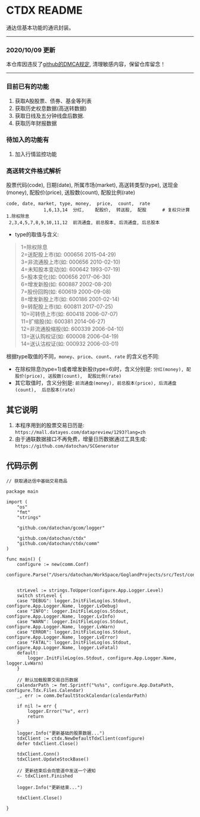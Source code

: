 # CTDX README

通达信基本功能的通讯封装。

---

### 2020/10/09 更新

本仓库因违反了[github的DMCA规定](https://docs.github.com/articles/dmca-takedown-policy/), 清理敏感内容，保留仓库留念！

---

### 目前已有的功能

1. 获取A股股票、债券、基金等列表
1. 获取历史权息数据(高送转数据)
1. 获取日线及五分钟线盘后数据.
1. 获取历年财报数据

### 待加入的功能有

1. 加入行情监控功能

### 高送转文件格式解析

股票代码(code), 日期(date), 所属市场(market), 高送转类型(type), 送现金(money), 配股价(price), 送股数(count),  配股比例(rate)

```
code, date, market, type, money,  price,  count,  rate
              1,6,13,14  分红,    配股价,  转送股,  配股      # 复权只计算 1.除权除息
 2,3,4,5,7,8,9,10,11,12  前流通盘, 前总股本, 后流通盘, 后总股本
```

* type的取值与含义:
> 1=除权除息 <br/>
> 2=送配股上市(如: 000656 2015-04-29) <br/>
> 3=非流通股上市(如: 000656 2010-02-10) <br/>
> 4=未知股本变动(如: 600642 1993-07-19) <br/>
> 5=股本变化(如: 000656 2017-06-30) <br/>
> 6=增发新股(如: 600887 2002-08-20) <br/>
> 7=股份回购(如: 600619 2000-09-08) <br/>
> 8=增发新股上市(如: 600186 2001-02-14) <br/>
> 9=转配股上市(如: 600811 2017-07-25) <br/>
> 10=可转债上市(如: 600418 2006-07-07) <br/>
> 11=扩缩股(如: 600381 2014-06-27) <br/>
> 12=非流通股缩股(如: 600339 2006-04-10) <br/>
> 13=送认购权证(如: 600008 2006-04-19) <br/>
> 14=送认沽权证(如: 000932 2006-03-01)

根据type取值的不同，`money`、`price`、`count`、`rate` 的含义也不同:
* 在除权除息(type=1)或者增发新股(type=6)时，含义分别是: `分红(money), 配股价(price), 送股数(count),  配股比例(rate)`
* 其它取值时，含义分别是: `前流通盘(money), 前总股本(price), 后流通盘(count),  后总股本(rate)`

## 其它说明

1. 本程序用到的股票交易日历是: `https://mall.datayes.com/datapreview/1293?lang=zh`
2. 由于通联数据接口不再免费，增量日历数据通过工具生成: `https://github.com/datochan/SCGenerator`

## 代码示例

```
// 获取通达信中基础交易商品

package main

import (
    "os"
    "fmt"
    "strings"

    "github.com/datochan/gcom/logger"

    "github.com/datochan/ctdx"
    "github.com/datochan/ctdx/comm"
)

func main() {
    configure := new(comm.Conf)
    configure.Parse("/Users/datochan/WorkSpace/GoglandProjects/src/Test/configure.toml")


    strLevel := strings.ToUpper(configure.App.Logger.Level)
    switch strLevel {
    case "DEBUG": logger.InitFileLog(os.Stdout, configure.App.Logger.Name, logger.LvDebug)
    case "INFO": logger.InitFileLog(os.Stdout, configure.App.Logger.Name, logger.LvInfo)
    case "WARN": logger.InitFileLog(os.Stdout, configure.App.Logger.Name, logger.LvWarn)
    case "ERROR": logger.InitFileLog(os.Stdout, configure.App.Logger.Name, logger.LvError)
    case "FATAL": logger.InitFileLog(os.Stdout, configure.App.Logger.Name, logger.LvFatal)
    default:
        logger.InitFileLog(os.Stdout, configure.App.Logger.Name, logger.LvWarn)
    }

    // 默认加载股票交易日历数据
    calendarPath := fmt.Sprintf("%s%s", configure.App.DataPath, configure.Tdx.Files.Calendar)
    _, err := comm.DefaultStockCalendar(calendarPath)

    if nil != err {
        logger.Error("%v", err)
        return
    }

    logger.Info("更新基础的股票数据...")
    tdxClient := ctdx.NewDefaultTdxClient(configure)
    defer tdxClient.Close()

    tdxClient.Conn()
    tdxClient.UpdateStockBase()

    // 更新结束后会向管道中发送一个通知
    <- tdxClient.Finished

    logger.Info("更新结束...")

    tdxClient.Close()

}
```
